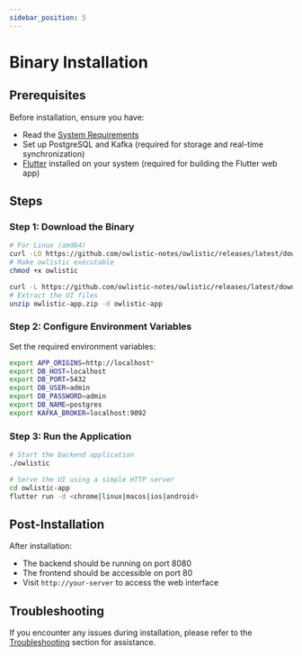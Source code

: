 ```yaml
---
sidebar_position: 5
---
```


# Binary Installation

## Prerequisites

Before installation, ensure you have:

- Read the [System Requirements](system-requirements.md)
- Set up PostgreSQL and Kafka (required for storage and real-time synchronization)
- [Flutter](https://flutter.dev/docs/get-started/install) installed on your system (required for building the Flutter web app)

## Steps

### Step 1: Download the Binary

```bash
# For Linux (amd64)
curl -LO https://github.com/owlistic-notes/owlistic/releases/latest/download/owlistic
# Make owlistic executable
chmod +x owlistic

curl -L https://github.com/owlistic-notes/owlistic/releases/latest/download/owlistic-app.zip -o owlistic-app.zip
# Extract the UI files
unzip owlistic-app.zip -d owlistic-app
```

### Step 2: Configure Environment Variables

Set the required environment variables:

```bash
export APP_ORIGINS=http://localhost*
export DB_HOST=localhost
export DB_PORT=5432
export DB_USER=admin
export DB_PASSWORD=admin
export DB_NAME=postgres
export KAFKA_BROKER=localhost:9092
```

### Step 3: Run the Application

```bash
# Start the backend application
./owlistic

# Serve the UI using a simple HTTP server
cd owlistic-app
flutter run -d <chrome|linux|macos|ios|android>
```

## Post-Installation

After installation:
- The backend should be running on port 8080
- The frontend should be accessible on port 80
- Visit `http://your-server` to access the web interface

## Troubleshooting

If you encounter any issues during installation, please refer to the [Troubleshooting](../troubleshooting/common-issues.md) section for assistance.
